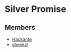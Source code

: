# Silver Promise

## Members
- [Hackante](https://github.com/hackante)
- [shenkz](https://github.com/shenkzjay))
